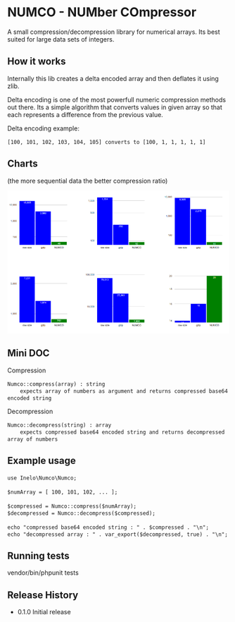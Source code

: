 NUMCO - NUMber COmpressor
=========

A small compression/decompression library for numerical arrays.
Its best suited for large data sets of integers.
## How it works
Internally this lib creates a delta encoded array and then deflates it using zlib.

Delta encoding is one of the most powerfull numeric compression methods out there.
Its a simple algorithm that converts values in given array so that each represents a difference from the previous value.

Delta encoding example:

```
[100, 101, 102, 103, 104, 105] converts to [100, 1, 1, 1, 1, 1]
```

## Charts

(the more sequential data the better compression ratio)

![charts](https://github.com/inelo/numco-node/blob/master/numco_charts.png)

## Mini DOC
Compression
```
Numco::compress(array) : string
    expects array of numbers as argument and returns compressed base64 encoded string
```
Decompression
```
Numco::decompress(string) : array
    expects compressed base64 encoded string and returns decompressed array of numbers
```

## Example usage
```
use Inelo\Numco\Numco;

$numArray = [ 100, 101, 102, ... ];

$compressed = Numco::compress($numArray);
$decompressed = Numco::decompress($compressed);

echo "compressed base64 encoded string : " . $compressed . "\n";
echo "decompressed array : " . var_export($decompressed, true) . "\n";
```

## Running tests

vendor/bin/phpunit tests  

## Release History

* 0.1.0 Initial release
